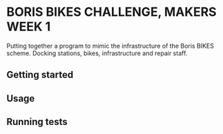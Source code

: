 # BORIS BIKES CHALLENGE, MAKERS WEEK 1

Putting together a program to mimic the infrastructure of the Boris BIKES
scheme. Docking stations, bikes, infrastructure and repair staff.

## Getting started

## Usage

## Running tests
